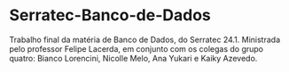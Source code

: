 # Serratec-Banco-de-Dados
Trabalho final da matéria de Banco de Dados, do Serratec 24.1. Ministrada pelo professor Felipe Lacerda, em conjunto com os colegas do grupo quatro: Bianco Lorencini, Nicolle Melo, Ana Yukari e Kaiky Azevedo.
